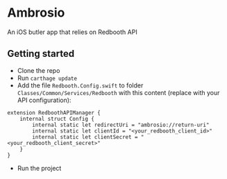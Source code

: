 # Ambrosio
An iOS butler app that relies on Redbooth API

## Getting started

- Clone the repo
- Run `carthage update`
- Add the file `Redbooth.Config.swift` to folder `Classes/Common/Services/Redbooth` with this content (replace with your API configuration):
```
extension RedboothAPIManager {
    internal struct Config {
        internal static let redirectUri = "ambrosio://return-uri"
        internal static let clientId = "<your_redbooth_client_id>"
        internal static let clientSecret = "<your_redbooth_client_secret>"
    }
}
```
- Run the project
